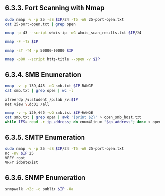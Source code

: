 ## 6.3.3. Port Scanning with Nmap

```bash
sudo nmap -v -p 25 -sS $IP/24 -T5 -oG 25-port-open.txt
cat 25-port-open.txt | grep open
```

```bash
nmap -p 43 --script whois-ip -oG whois_scan_results.txt $IP/24
```

```bash
nmap -F -T5 $IP
```

```bash
nmap -sT -T4 -p 50000-60000 $IP
```

```bash
nmap -p80 --script http-title --open -v $IP
```

## 6.3.4. SMB Enumeration

```bash
nmap -v -p 139,445 -oG smb.txt $IP-RANGE
cat smb.txt | grep open | wc -l
```

```bash
xfreerdp /u:student /p:lab /v:$IP
net view \\dc01 /all
```

```bash
nmap -v -p 139,445 -oG smb.txt $IP-RANGE
cat smb.txt | grep open | awk '{print $2}' > open_smb_host.txt
while IFS= read -r ip_address; do enum4linux "$ip_address"; done < open_smb_host.txt
```
## 6.3.5. SMTP Enumeration

```bash
sudo nmap -v -p 25 -sS $IP/24 -T5 -oG 25-port-open.txt
nc -nv $IP 25
VRFY root
VRFY idontexist
```
## 6.3.6. SNMP Enumeration

```bash
snmpwalk -v2c -c public $IP -Oa
```
